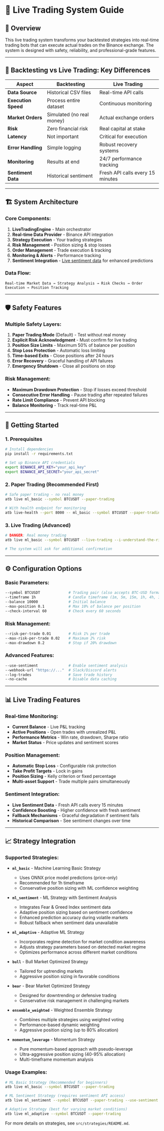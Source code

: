 # 🚀 Live Trading System Guide

## 🎯 **Overview**

This live trading system transforms your backtested strategies into real-time trading bots that can execute actual trades on the Binance exchange. The system is designed with safety, reliability, and professional-grade features.

---

## 🔄 **Backtesting vs Live Trading: Key Differences**

| **Aspect** | **Backtesting** | **Live Trading** |
|------------|----------------|-----------------|
| **Data Source** | Historical CSV files | Real-time API calls |
| **Execution Speed** | Process entire dataset | Continuous monitoring |
| **Market Orders** | Simulated (no real money) | Actual exchange orders |
| **Risk** | Zero financial risk | Real capital at stake |
| **Latency** | Not important | Critical for execution |
| **Error Handling** | Simple logging | Robust recovery systems |
| **Monitoring** | Results at end | 24/7 performance tracking |
| **Sentiment Data** | Historical sentiment | Fresh API calls every 15 minutes |

---

## 🏗️ **System Architecture**

### **Core Components:**

1. **LiveTradingEngine** - Main orchestrator
2. **Real-time Data Provider** - Binance API integration
3. **Strategy Execution** - Your trading strategies
4. **Risk Management** - Position sizing & stop losses
5. **Order Management** - Trade execution & tracking
6. **Monitoring & Alerts** - Performance tracking
7. **Sentiment Integration** - [Live sentiment data](LIVE_SENTIMENT_ANALYSIS.md) for enhanced predictions

### **Data Flow:**
```
Real-time Market Data → Strategy Analysis → Risk Checks → Order Execution → Position Tracking
```

---

## 🛡️ **Safety Features**

### **Multiple Safety Layers:**

1. **Paper Trading Mode** (Default) - Test without real money
2. **Explicit Risk Acknowledgment** - Must confirm for live trading
3. **Position Size Limits** - Maximum 50% of balance per position
4. **Stop Loss Protection** - Automatic loss limiting
5. **Time-based Exits** - Close positions after 24 hours
6. **Error Recovery** - Graceful handling of API failures
7. **Emergency Shutdown** - Close all positions on stop

### **Risk Management:**
- **Maximum Drawdown Protection** - Stop if losses exceed threshold
- **Consecutive Error Handling** - Pause trading after repeated failures
- **Rate Limit Compliance** - Prevent API blocking
- **Balance Monitoring** - Track real-time P&L

---

## 🚀 **Getting Started**

### **1. Prerequisites**

```bash
# Install dependencies
pip install -r requirements.txt

# Set up Binance API credentials
export BINANCE_API_KEY="your_api_key"
export BINANCE_API_SECRET="your_api_secret"
```

### **2. Paper Trading (Recommended First)**

```bash
# Safe paper trading - no real money
atb live ml_basic --symbol BTCUSDT --paper-trading

# With health endpoint for monitoring
atb live-health --port 8000 -- ml_basic --symbol BTCUSDT --paper-trading
```

### **3. Live Trading (Advanced)**

```bash
# DANGER: Real money trading
atb live ml_basic --symbol BTCUSDT --live-trading --i-understand-the-risks

# The system will ask for additional confirmation
```

---

## ⚙️ **Configuration Options**

### **Basic Parameters:**
```bash
--symbol BTCUSDT             # Trading pair (also accepts BTC-USD format)
--timeframe 1h               # Candle timeframe (1m, 5m, 15m, 1h, 4h, 1d)
--balance 10000              # Initial balance
--max-position 0.1           # Max 10% of balance per position
--check-interval 60          # Check every 60 seconds
```

### **Risk Management:**
```bash
--risk-per-trade 0.01        # Risk 1% per trade
--max-risk-per-trade 0.02    # Maximum 2% risk
--max-drawdown 0.2           # Stop if 20% drawdown
```

### **Advanced Features:**
```bash
--use-sentiment              # Enable sentiment analysis
--webhook-url "https://..."  # Slack/Discord alerts
--log-trades                 # Save trade history
--no-cache                   # Disable data caching
```

---

## 📊 **Live Trading Features**

### **Real-time Monitoring:**
- **Current Balance** - Live P&L tracking
- **Active Positions** - Open trades with unrealized P&L
- **Performance Metrics** - Win rate, drawdown, Sharpe ratio
- **Market Status** - Price updates and sentiment scores

### **Position Management:**
- **Automatic Stop Loss** - Configurable risk protection
- **Take Profit Targets** - Lock in gains
- **Position Sizing** - Kelly criterion or fixed percentage
- **Multi-asset Support** - Trade multiple pairs simultaneously

### **Sentiment Integration:**
- **Live Sentiment Data** - Fresh API calls every 15 minutes
- **Confidence Boosting** - Higher confidence with fresh sentiment
- **Fallback Mechanisms** - Graceful degradation if sentiment fails
- **Historical Comparison** - See sentiment changes over time

---

## 📈 **Strategy Integration**

### **Supported Strategies:**

- **`ml_basic`** - Machine Learning Basic Strategy
  - Uses ONNX price model predictions (price-only)
  - Recommended for 1h timeframe
  - Conservative position sizing with ML confidence weighting
  
- **`ml_sentiment`** - ML Strategy with Sentiment Analysis
  - Integrates Fear & Greed Index sentiment data
  - Adaptive position sizing based on sentiment confidence
  - Enhanced prediction accuracy during volatile markets
  - Robust fallback when sentiment data unavailable
  
- **`ml_adaptive`** - Adaptive ML Strategy
  - Incorporates regime detection for market condition awareness
  - Adjusts strategy parameters based on detected market regime
  - Optimizes performance across different market conditions
  
- **`bull`** - Bull Market Optimized Strategy
  - Tailored for uptrending markets
  - Aggressive position sizing in favorable conditions
  
- **`bear`** - Bear Market Optimized Strategy
  - Designed for downtrending or defensive trading
  - Conservative risk management in challenging markets
  
- **`ensemble_weighted`** - Weighted Ensemble Strategy
  - Combines multiple strategies using weighted voting
  - Performance-based dynamic weighting
  - Aggressive position sizing (up to 80% allocation)
  
- **`momentum_leverage`** - Momentum Strategy
  - Pure momentum-based approach with pseudo-leverage
  - Ultra-aggressive position sizing (40-95% allocation)
  - Multi-timeframe momentum analysis

### **Usage Examples:**

```bash
# ML Basic Strategy (Recommended for beginners)
atb live ml_basic --symbol BTCUSDT --paper-trading

# ML Sentiment Strategy (requires sentiment API access)
atb live ml_sentiment --symbol BTCUSDT --paper-trading --use-sentiment

# Adaptive Strategy (best for varying market conditions)
atb live ml_adaptive --symbol BTCUSDT --paper-trading
```

For more details on strategies, see `src/strategies/README.md`.
